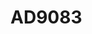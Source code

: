 # AD9083

```{devicetree} /wsshare/analog_work/vger/linux/Documentation/devicetree/bindings/iio/adc/adi,ad9083.yaml
```